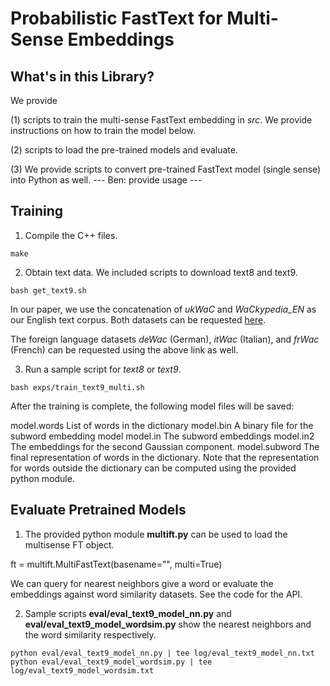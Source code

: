 # Probabilistic FastText for Multi-Sense Embeddings

## What's in this Library?

We provide 

(1) scripts to train the multi-sense FastText embedding in *src*. We provide instructions on how to train the model below. 

(2) scripts to load the pre-trained models and evaluate.

(3) We provide scripts to convert pre-trained FastText model (single sense) into Python as well. 
--- Ben: provide usage ---


## Training

1. Compile the C++ files.
```
make
```

2. Obtain text data. We included scripts to download text8 and text9. 
```
bash get_text9.sh
```
In our paper, we use the concatenation of *ukWaC* and *WaCkypedia_EN* as our English text corpus. Both datasets can be requested [here](http://wacky.sslmit.unibo.it/doku.php?id=download).

The foreign language datasets *deWac* (German), *itWac* (Italian), and *frWac* (French) can be requested using the above link as well. 

3. Run a sample script for *text8* or *text9*.
```
bash exps/train_text9_multi.sh
```
After the training is complete, the following model files will be saved:

model.words     List of words in the dictionary
model.bin       A binary file for the subword embedding model
model.in        The subword embeddings
model.in2       The embeddings for the second Gaussian component.
model.subword   The final representation of words in the dictionary. Note that the representation for words outside the dictionary can be computed using the provided python module.


## Evaluate Pretrained Models

1. The provided python module **multift.py** can be used to load the multisense FT object. 

ft = multift.MultiFastText(basename="", multi=True)

We can query for nearest neighbors give a word or evaluate the embeddings against word similarity datasets. See the code for the API.

2. Sample scripts **eval/eval_text9_model_nn.py** and **eval/eval_text9_model_wordsim.py** show the nearest neighbors and the word similarity respectively. 

```
python eval/eval_text9_model_nn.py | tee log/eval_text9_model_nn.txt
python eval/eval_text9_model_wordsim.py | tee log/eval_text9_model_wordsim.txt
```
